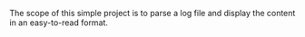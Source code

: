 The scope of this simple project is to parse a log file and display the content in an easy-to-read format.

